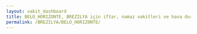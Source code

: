 ```yaml
---
layout: vakit_dashboard
title: BELO_HORIZONTE, BREZILYA için iftar, namaz vakitleri ve hava durumu - ilçe/eyalet seç
permalink: /BREZILYA/BELO_HORIZONTE/
---
```


<script type="text/javascript">
  var GLOBAL_COUNTRY = 'BREZILYA';
  var GLOBAL_CITY = 'BELO_HORIZONTE';
  var GLOBAL_STATE = '';
  var lat = 72;
  var lon = 21;
</script>
